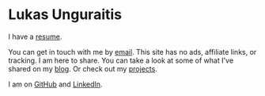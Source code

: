 
# Lukas Unguraitis

I have a [resume](resume.pdf).

You can get in touch with me by [email](mailto:lu[at]mirth[dot]cc). This site has no ads, affiliate links, or tracking. I am here to share. You can take a look at some of what I've shared on my [blog](/blog). Or check out my [projects](/work).

I am on [GitHub](https://www.github.com/lumirth) and [LinkedIn](https://www.linkedin.com/in/lumirth/).